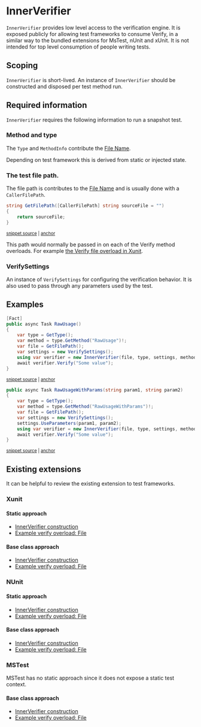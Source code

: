 <!--
GENERATED FILE - DO NOT EDIT
This file was generated by [MarkdownSnippets](https://github.com/SimonCropp/MarkdownSnippets).
Source File: /docs/mdsource/inner-verifier.source.md
To change this file edit the source file and then run MarkdownSnippets.
-->

# InnerVerifier

`InnerVerifier` provides low level access to the verification engine. It is exposed publicly for allowing test frameworks to consume Verify, in a similar way to the bundled extensions for MsTest, nUnit and xUnit. It is not intended for top level consumption of people writing tests.


## Scoping

`InnerVerifier` is short-lived. An instance of `InnerVerifier` should be constructed and disposed per test method run.


## Required information

`InnerVerifier` requires the following information to run a snapshot test.


### Method and type

The `Type` and `MethodInfo` contribute the [File Name](/docs/naming.md).

Depending on test framework this is derived from static or injected state.


### The test file path.

The file path is contributes to the [File Name](/docs/naming.md) and is usually done with a `CallerFilePath`.

<!-- snippet: GetFilePath -->
<a id='snippet-getfilepath'></a>
```cs
string GetFilePath([CallerFilePath] string sourceFile = "")
{
    return sourceFile;
}
```
<sup><a href='/src/Verify.Tests/Tests.cs#L772-L778' title='Snippet source file'>snippet source</a> | <a href='#snippet-getfilepath' title='Start of snippet'>anchor</a></sup>
<!-- endSnippet -->

This path would normally be passed in on each of the Verify method overloads. For example [the Verify file overload in Xunit](https://github.com/VerifyTests/Verify/blob/main/src/Verify.Xunit/Verifier_File.cs).


### VerifySettings

An instance of `VerifySettings` for configuring the verification behavior. It is also used to pass through any parameters used by the test.


## Examples

<!-- snippet: RawUsage -->
<a id='snippet-rawusage'></a>
```cs
[Fact]
public async Task RawUsage()
{
    var type = GetType();
    var method = type.GetMethod("RawUsage")!;
    var file = GetFilePath();
    var settings = new VerifySettings();
    using var verifier = new InnerVerifier(file, type, settings, method);
    await verifier.Verify("Some value");
}
```
<sup><a href='/src/Verify.Tests/Tests.cs#L780-L792' title='Snippet source file'>snippet source</a> | <a href='#snippet-rawusage' title='Start of snippet'>anchor</a></sup>
<!-- endSnippet -->

<!-- snippet: RawUsageWithParams -->
<a id='snippet-rawusagewithparams'></a>
```cs
public async Task RawUsageWithParams(string param1, string param2)
{
    var type = GetType();
    var method = type.GetMethod("RawUsageWithParams")!;
    var file = GetFilePath();
    var settings = new VerifySettings();
    settings.UseParameters(param1, param2);
    using var verifier = new InnerVerifier(file, type, settings, method);
    await verifier.Verify("Some value");
}
```
<sup><a href='/src/Verify.Tests/Tests.cs#L796-L807' title='Snippet source file'>snippet source</a> | <a href='#snippet-rawusagewithparams' title='Start of snippet'>anchor</a></sup>
<!-- endSnippet -->


## Existing extensions

It can be helpful to review the existing extension to test frameworks.


### Xunit


#### Static approach

 * [InnerVerifier construction](https://github.com/VerifyTests/Verify/blob/main/src/Verify.Xunit/Verifier.cs)
 * [Example verify overload: File](https://github.com/VerifyTests/Verify/blob/main/src/Verify.Xunit/Verifier_File.cs)


#### Base class approach

 * [InnerVerifier construction](https://github.com/VerifyTests/Verify/blob/main/src/Verify.Xunit/VerifyBase.cs)
 * [Example verify overload: File](https://github.com/VerifyTests/Verify/blob/main/src/Verify.Xunit/VerifyBase_File.cs)


### NUnit


#### Static approach

 * [InnerVerifier construction](https://github.com/VerifyTests/Verify/blob/main/src/Verify.NUnit/Verifier.cs)
 * [Example verify overload: File](https://github.com/VerifyTests/Verify/blob/main/src/Verify.NUnit/Verifier_File.cs)


#### Base class approach

 * [InnerVerifier construction](https://github.com/VerifyTests/Verify/blob/main/src/Verify.NUnit/VerifyBase.cs)
 * [Example verify overload: File](https://github.com/VerifyTests/Verify/blob/main/src/Verify.NUnit/VerifyBase_File.cs)


### MSTest

MSTest has no static approach since it does not expose a static test context.

#### Base class approach

 * [InnerVerifier construction](https://github.com/VerifyTests/Verify/blob/main/src/Verify.MSTest/VerifyBase.cs)
 * [Example verify overload: File](https://github.com/VerifyTests/Verify/blob/main/src/Verify.MSTest/VerifyBase_File.cs)
